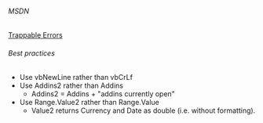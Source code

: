 ###### MSDN
[Trappable Errors](https://msdn.microsoft.com/library/aa264975.aspx)

###### Best practices
* Use vbNewLine rather than vbCrLf
* Use Addins2 rather than Addins
  * Addins2 = Addins + "addins currently open"
* Use Range.Value2 rather than Range.Value
  * Value2 returns Currency and Date as double (i.e. without formatting).
